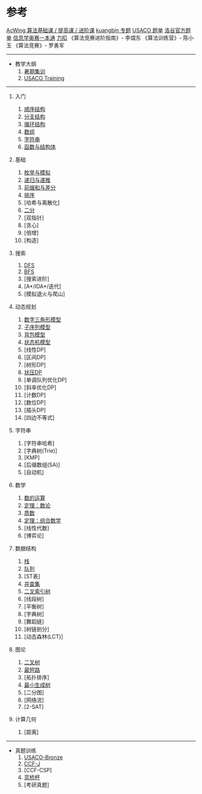 # 参考

[AcWing 算法基础课 / 提高课 / 进阶课](https://www.acwing.com/)
[kuangbin 专题](https://www.acwing.com/activity/content/90/)
[USACO 题单](https://www.luogu.com.cn/training/list?keyword=USACO%20Section&type=select&page=1)
[洛谷官方题单](https://www.luogu.com.cn/training/list)
[信息学奥赛一本通](http://ybt.ssoier.cn:8088/index.php)
[力扣](https://leetcode.cn)
《算法竞赛进阶指南》- 李熠东 
《算法训练营》- 陈小玉
《算法竞赛》- 罗勇军 

---

* 教学大纲
   1. [暑期集训](./PLAN/summer.html)
   2. [USACO Training](./PLAN/USACOTraining.html)

---
1. 入门
   1. [顺序结构](./Content/0%20入门/顺序结构.html)
   2. [分支结构](./Content/0%20入门/分支结构.html)
   3. [循环结构](./Content/0%20入门/循环结构.html)
   4. [数组](./Content/0%20入门/数组.html)
   5. [字符串](./Content/0%20入门/字符串.html)
   6. [函数与结构体](./Content/0%20入门/函数.html)

2. 基础
   1. [枚举与模拟](./Content/1%20基础/模拟.html)
   2. [递归与递推](./Content/1%20基础/递归.html)
   3. [前缀和与差分](./Content/1%20基础/前缀和.html)
   4. [排序](./Content/1%20基础/排序.html)
   5. [哈希与离散化]
   6. [二分](./Content/1%20基础/二分.html)
   7. [双指针]
   8. [贪心]
   9. [倍增]
   10. [构造]

3. 搜索
   1. [DFS](./Content/2%20搜索/DFS.html)
   2. [BFS](./Content/2%20搜索/BFS.html)
   3. [搜索进阶]
   4. [A*/IDA*/迭代]
   5. [模拟退火与爬山]

4. 动态规划
   1. [数字三角形模型](./Content/3%20动态规划/数字三角形模型.html)
   2. [子序列模型](./Content/3%20动态规划/子序列模型.html)
   3. [背包模型](./Content/3%20动态规划/背包模型.html)
   4. [状态机模型](./Content/3%20动态规划/状态机模型.html)
   5. [线性DP]
   6. [区间DP]
   7. [树形DP]
   8. [状压DP](./Content/3%20动态规划/状压DP.html)
   9. [单调队列优化DP]
   10. [斜率优化DP]
   11. [计数DP]
   12. [数位DP]
   13. [插头DP]
   14. [四边不等式]
   
5. 字符串
   1. [字符串哈希]
   2. [字典树(Trie)]
   3. [KMP]
   4. [后缀数组(SA)]
   5. [自动机]

6. 数学
   1. [数的运算](./Content/5%20数学/数的运算.html)
   2. [定理：数论](./Content/5%20数学/定理.html)
   3. [质数](./Content/5%20数学/质数.html)
   4. [定理：组合数学](./Content/5%20数学/定理组合数学.html)
   5. [线性代数]
   6. [博弈论]
   
7. 数据结构
   1. [栈](./Content/6%20数据结构/栈.html)
   2. [队列](./Content/6%20数据结构/队列.html)
   3. [ST表]
   4. [并查集](./Content/6%20数据结构/并查集.html)
   5. [二叉索引树](./Content/6%20数据结构/树状数组.html)
   6. [线段树]
   7. [平衡树]
   8. [字典树]
   9. [舞蹈链]
   10. [树链剖分]
   11. [动态森林(LCT)]

8. 图论
   1. [二叉树](./Content/7%20图论/二叉树.html)
   2. [最短路](./Content/7%20图论/最短路.html)
   3. [拓扑排序]
   4. [最小生成树](./Content/7%20图论/最小生成树.html)
   5. [二分图]
   6. [网络流]
   7. [2-SAT]

9. 计算几何
   1. [距离]

---

* 真题训练
   1. [USACO-Bronze](./Content/真题/USACO_Bronze.html)
   2. [CCF-J](./Content/真题/CCF_J.html)
   3. [CCF-CSP]
   4. [蓝桥杯](./Content/真题/lanqiao.html)
   5. [考研真题]
